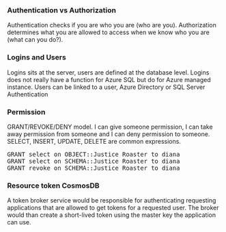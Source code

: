 
<h3> Authentication vs Authorization </h3>
<p> Authentication checks if you are who you are (who are you). Authorization determines what you are allowed to access when we know who you are (what can you do?). </p>

<h3> Logins and Users </h3>
<p> Logins sits at the server, users are defined at the database level. Logins does not really have a function for Azure SQL but do for Azure managed instance. Users can
be linked to a user, Azure Directory or SQL Server Authentication</p>

<h3> Permission </h3>
<p> GRANT/REVOKE/DENY model. I can give someone permission, I can take away permission from someone and I can deny permission to someone. SELECT, INSERT, UPDATE, DELETE
are common expressions. </p>

<pre>
GRANT select on OBJECT::Justice Roaster to diana
GRANT select on SCHEMA::Justice Roaster to diana
GRANT revoke on SCHEMA::Justice Roaster to diana
</pre>

<h3> Resource token CosmosDB </h3>
<p> A token broker service would be responsible for authenticating requesting applications that are allowed to get tokens for a requested user.
The broker would than create a short-lived token using the master key the application can use. </p>
